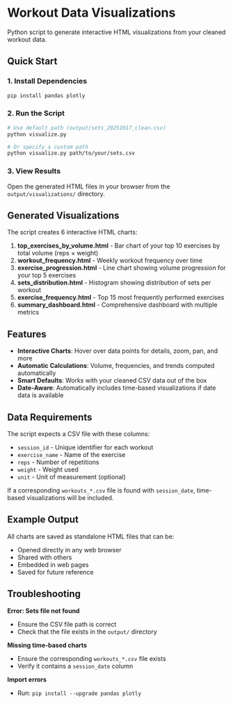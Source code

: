 # Workout Data Visualizations

Python script to generate interactive HTML visualizations from your cleaned workout data.

## Quick Start

### 1. Install Dependencies

```bash
pip install pandas plotly
```

### 2. Run the Script

```bash
# Use default path (output/sets_20251017_clean.csv)
python visualize.py

# Or specify a custom path
python visualize.py path/to/your/sets.csv
```

### 3. View Results

Open the generated HTML files in your browser from the `output/visualizations/` directory.

## Generated Visualizations

The script creates 6 interactive HTML charts:

1. **top_exercises_by_volume.html** - Bar chart of your top 10 exercises by total volume (reps × weight)
2. **workout_frequency.html** - Weekly workout frequency over time
3. **exercise_progression.html** - Line chart showing volume progression for your top 5 exercises
4. **sets_distribution.html** - Histogram showing distribution of sets per workout
5. **exercise_frequency.html** - Top 15 most frequently performed exercises
6. **summary_dashboard.html** - Comprehensive dashboard with multiple metrics

## Features

- **Interactive Charts**: Hover over data points for details, zoom, pan, and more
- **Automatic Calculations**: Volume, frequencies, and trends computed automatically
- **Smart Defaults**: Works with your cleaned CSV data out of the box
- **Date-Aware**: Automatically includes time-based visualizations if date data is available

## Data Requirements

The script expects a CSV file with these columns:
- `session_id` - Unique identifier for each workout
- `exercise_name` - Name of the exercise
- `reps` - Number of repetitions
- `weight` - Weight used
- `unit` - Unit of measurement (optional)

If a corresponding `workouts_*.csv` file is found with `session_date`, time-based visualizations will be included.

## Example Output

All charts are saved as standalone HTML files that can be:
- Opened directly in any web browser
- Shared with others
- Embedded in web pages
- Saved for future reference

## Troubleshooting

**Error: Sets file not found**
- Ensure the CSV file path is correct
- Check that the file exists in the `output/` directory

**Missing time-based charts**
- Ensure the corresponding `workouts_*.csv` file exists
- Verify it contains a `session_date` column

**Import errors**
- Run: `pip install --upgrade pandas plotly`
